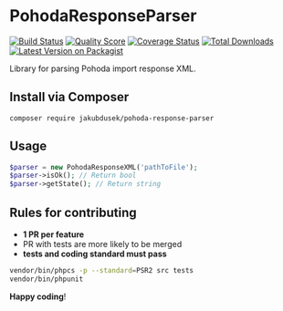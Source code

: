 # PohodaResponseParser

[![Build Status][ico-build]][link-build]
[![Quality Score][ico-code-quality]][link-code-quality]
[![Coverage Status][ico-scrutinizer]][link-scrutinizer]
[![Total Downloads][ico-downloads]][link-downloads]
[![Latest Version on Packagist][ico-version]][link-packagist]

Library for parsing Pohoda import response XML.
## Install via Composer

``` shell
composer require jakubdusek/pohoda-response-parser
```

## Usage

``` php
$parser = new PohodaResponseXML('pathToFile');
$parser->isOk(); // Return bool
$parser->getState(); // Return string
```

## Rules for contributing

- **1 PR per feature**
- PR with tests are more likely to be merged 
- **tests and coding standard must pass**

```bash
vendor/bin/phpcs -p --standard=PSR2 src tests
vendor/bin/phpunit
```

**Happy coding**!

[ico-version]: https://poser.pugx.org/jakubdusek/pohoda-response-parser/version?format=flat-square
[ico-build]: https://scrutinizer-ci.com/g/jakubdusek/PohodaResponseParser/badges/build.png?b=master
[ico-scrutinizer]: https://img.shields.io/scrutinizer/coverage/g/jakubdusek/PohodaResponseParser.svg?style=flat-square
[ico-code-quality]: https://img.shields.io/scrutinizer/g/jakubdusek/PohodaResponseParser.svg?style=flat-square
[ico-downloads]: https://poser.pugx.org/jakubdusek/pohoda-response-parser/downloads?format=flat-square

[link-packagist]: https://packagist.org/packages/jakubdusek/pohoda-response-parser
[link-build]: https://scrutinizer-ci.com/g/jakubdusek/PohodaResponseParser/build-status/master
[link-scrutinizer]: https://scrutinizer-ci.com/g/jakubdusek/PohodaResponseParser/code-structure
[link-code-quality]: https://scrutinizer-ci.com/g/jakubdusek/PohodaResponseParser
[link-downloads]: https://packagist.org/packages/jakubdusek/pohoda-response-parser
